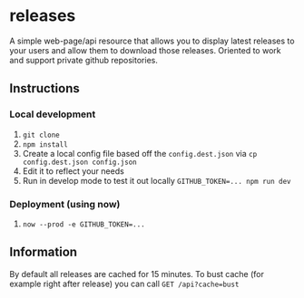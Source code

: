 # releases

A simple web-page/api resource that allows you to display latest releases to your users and allow them to download those releases. Oriented to work and support private github repositories.

## Instructions

### Local development

1. `git clone`
2. `npm install`
3. Create a local config file based off the `config.dest.json` via `cp config.dest.json config.json`
4. Edit it to reflect your needs
5. Run in develop mode to test it out locally `GITHUB_TOKEN=... npm run dev`

### Deployment (using now)

1. `now --prod -e GITHUB_TOKEN=...`

## Information

By default all releases are cached for 15 minutes. To bust cache (for example right after release) you can call `GET /api?cache=bust`
